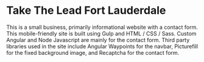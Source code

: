 # Take The Lead Fort Lauderdale

This is a small business, primarily informational website with a contact form. This mobile-friendly site is built using Gulp and HTML / CSS / Sass. Custom Angular and Node Javascript are mainly for the contact form. Third party libraries used in the site include Angular Waypoints for the navbar, Picturefill for the fixed background image, and Recaptcha for the contact form.
